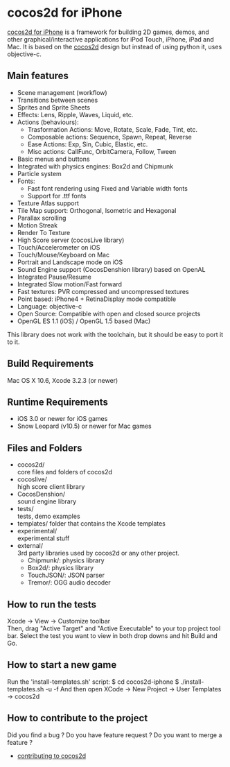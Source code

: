 cocos2d for iPhone
==================

[cocos2d for iPhone][1] is a framework for building 2D games, demos, and other
graphical/interactive applications for iPod Touch, iPhone, iPad and Mac.
It is based on the [cocos2d][2] design but instead of using python it, uses objective-c.


Main features
-------------
   * Scene management (workflow)
   * Transitions between scenes
   * Sprites and Sprite Sheets
   * Effects: Lens, Ripple, Waves, Liquid, etc.
   * Actions (behaviours): 
     * Trasformation Actions: Move, Rotate, Scale, Fade, Tint, etc.
     * Composable actions: Sequence, Spawn, Repeat, Reverse
     * Ease Actions: Exp, Sin, Cubic, Elastic, etc.
     * Misc actions: CallFunc, OrbitCamera, Follow, Tween
   * Basic menus and buttons
   * Integrated with physics engines: Box2d and Chipmunk
   * Particle system
   * Fonts:
     * Fast font rendering using Fixed and Variable width fonts
     * Support for .ttf fonts
   * Texture Atlas support
   * Tile Map support: Orthogonal, Isometric and Hexagonal
   * Parallax scrolling
   * Motion Streak
   * Render To Texture
   * High Score server (cocosLive library)
   * Touch/Accelerometer on iOS
   * Touch/Mouse/Keyboard on Mac
   * Portrait and Landscape mode on iOS
   * Sound Engine support (CocosDenshion library) based on OpenAL
   * Integrated Pause/Resume
   * Integrated Slow motion/Fast forward
   * Fast textures: PVR compressed and uncompressed textures
   * Point based: iPhone4 + RetinaDisplay mode compatible
   * Language: objective-c
   * Open Source: Compatible with open and closed source projects
   * OpenGL ES 1.1 (iOS) / OpenGL 1.5 based (Mac)


This library does not work with the toolchain, but it should be easy to port it to it.


Build Requirements
------------------

Mac OS X 10.6, Xcode 3.2.3 (or newer)


Runtime Requirements
--------------------
  * iOS 3.0 or newer for iOS games
  * Snow Leopard (v10.5) or newer for Mac games


Files and Folders
-----------------

  * cocos2d/  
     core files and folders of cocos2d
  * cocoslive/  
     high score client library
  * CocosDenshion/  
     sound engine library
  * tests/  
     tests, demo examples
  * templates/
     folder that contains the Xcode templates
  * experimental/  
     experimental stuff
  * external/  
     3rd party libraries used by cocos2d or any other project.
     * Chipmunk/: physics library
     * Box2d/: physics library
     * TouchJSON/: JSON parser
     * Tremor/: OGG audio decoder


How to run the tests
--------------------

Xcode -> View -> Customize toolbar  
Then, drag "Active Target" and "Active Executable" to your top project tool bar.
Select the test you want to view in both drop downs and hit Build and Go.

How to start a new game
-----------------------

Run the 'install-templates.sh' script:
    $ cd cocos2d-iphone
    $ ./install-templates.sh -u -f
And then open XCode -> New Project -> User Templates -> cocos2d


How to contribute to the project
--------------------------------

Did you find a bug ? Do you have feature request ? Do you want to merge a feature ?

  * [contributing to cocos2d][3]


[1]: http://www.cocos2d-iphone.org "cocos2d for iPhone"
[2]: http://www.cocos2d.org "cocos2d"
[3]: http://www.cocos2d-iphone.org/wiki/doku.php/faq#i_found_a_bug_i_have_an_enhancement_proposal_what_should_i_do "contributing to cocos2d"
